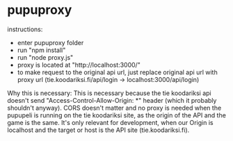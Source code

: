 # pupuproxy

instructions:
- enter pupuproxy folder
- run "npm install"
- run "node proxy.js"
- proxy is located at "http://localhost:3000/"
- to make request to the original api url, just replace original api url with proxy url (tie.koodariksi.fi/api/login -> localhost:3000/api/login)

Why this is necessary:
This is necessary because the tie koodariksi api doesn't send "Access-Control-Allow-Origin: *" header (which it probably shouldn't anyway). CORS doesn't matter and no proxy is needed when the pupupeli is running on the tie koodariksi site, as the origin of the API and the game is the same. It's only relevant for development, when our Origin is localhost and the target or host is the API site (tie.koodariksi.fi).
